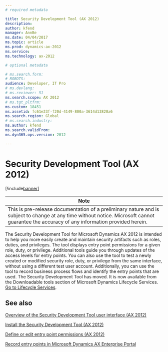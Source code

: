 ```yaml
---
# required metadata

title: Security Development Tool (AX 2012)
description: 
author: kfend
manager: AnnBe
ms.date: 04/04/2017
ms.topic: article
ms.prod: dynamics-ax-2012 
ms.service:
ms.technology: ax-2012

# optional metadata

# ms.search.form: 
# ROBOTS: 
audience: Developer, IT Pro
# ms.devlang: 
# ms.reviewer: 51
ms.search.scope: AX 2012
# ms.tgt_pltfrm: 
ms.custom: 18451
ms.assetid: fc61e23f-f20d-4149-800a-3614d13828a6
ms.search.region: Global
# ms.search.industry: 
ms.author: kfend
ms.search.validFrom: 
ms.dyn365.ops.version: 2012

---
```


# Security Development Tool (AX 2012)

[!include[banner](../../includes/banner.md)]




| **Note**                                                                                                                                                                                   |
|--------------------------------------------------------------------------------------------------------------------------------------------------------------------------------------------|
| This is pre-release documentation of a preliminary nature and is subject to change at any time without notice. Microsoft cannot guarantee the accuracy of any information provided herein. |

The Security Development Tool for Microsoft Dynamics AX 2012 is intended to help you more easily create and maintain security artifacts such as roles, duties, and privileges. The tool displays entry point permissions for a given role, duty, or privilege. Additional tools guide you through updates of the access levels for entry points. You can also use the tool to test a newly created or modified security role, duty, or privilege from the same interface, without using a different test user account. Additionally, you can use the tool to record business process flows and identify the entry points that are used. The Security Development Tool has moved. It is now available from the Downloadable tools section of Microsoft Dynamics Lifecycle Services. [Go to Lifecycle Services](https://lcs.dynamics.com).



See also
--------

[Overview of the Security Development Tool user interface (AX 2012)](overview-security-development-tool-user-interface.md)

[Install the Security Development Tool (AX 2012)](install-security-development-tool.md)

[Define or edit entry point permissions (AX 2012)](define-edit-entry-point-permissions.md)

[Record entry points in Microsoft Dynamics AX Enterprise Portal](record-entry-points-enterprise-portal.md)



